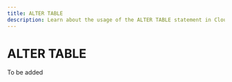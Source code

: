 ```yaml
---
title: ALTER TABLE
description: Learn about the usage of the ALTER TABLE statement in Cloudberry Database.
---
```


# ALTER TABLE

To be added
